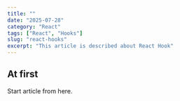 ```yaml
---
title: ""
date: "2025-07-28"
category: "React"
tags: ["React", "Hooks"]
slug: "react-hooks"
excerpt: "This article is described about React Hook"
---
```


## At first

Start article from here.
